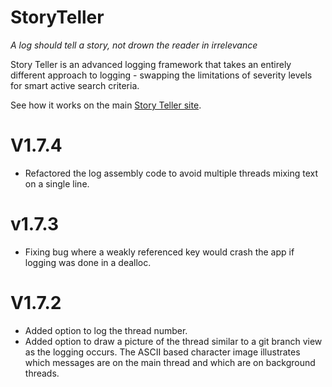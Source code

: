 # StoryTeller 

*A log should tell a story, not drown the reader in irrelevance* 

Story Teller is an advanced logging framework that takes an entirely different approach to logging - swapping the limitations of severity levels for smart active search criteria.

See how it works on the main [Story Teller site](http://drekka.github.io/StoryTeller).

# V1.7.4 #

* Refactored the log assembly code to avoid multiple threads mixing text on a single line.

# v1.7.3

* Fixing bug where a weakly referenced key would crash the app if logging was done in a dealloc.

# V1.7.2 #

* Added option to log the thread number.
* Added option to draw a picture of the thread similar to a git branch view as the logging occurs. The ASCII based character image illustrates which messages are on the main thread and which are on background threads.

